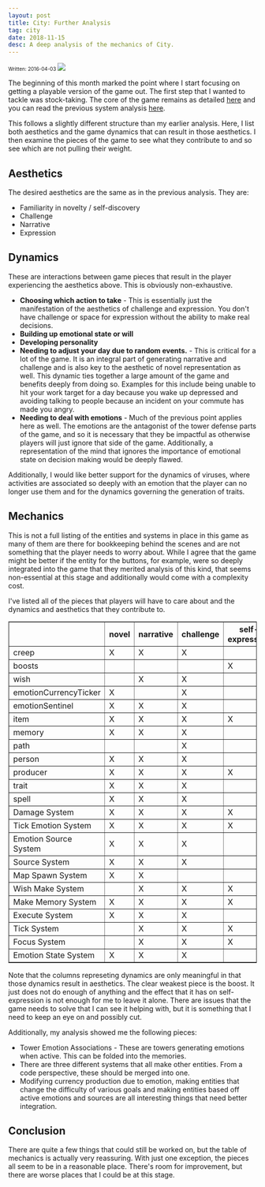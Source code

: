 ```yaml
---
layout: post
title: City: Further Analysis
tag: city
date: 2018-11-15
desc: A deep analysis of the mechanics of City.
---
```


<p style="font-size:10px">Written: 2016-04-03

<img src="/blogImages/SS_2016-04-04_01.png" />

The beginning of this month marked the point where I start focusing on getting a playable version of the game out. The first step that I wanted to tackle was stock-taking. The core of the game remains as detailed [here](/blog/city/core) and you can read the previous system analysis [here](/blog/city/systemAnalysis).


This follows a slightly different structure than my earlier analysis. Here, I list both aesthetics and the game dynamics that can result in those aesthetics. I then examine the pieces of the game to see what they contribute to and so see which are not pulling their weight.

## Aesthetics

The desired aesthetics are the same as in the previous analysis. They are:
- Familiarity in novelty / self-discovery
- Challenge
- Narrative
- Expression


## Dynamics

These are interactions between game pieces that result in the player experiencing the aesthetics above. This is obviously non-exhaustive.
- <b>Choosing which action to take</b> - This is essentially just the manifestation of the aesthetics of challenge and expression. You don't have challenge or space for expression without the ability to make real decisions.
- <b>Building up emotional state or will</b>
- <b>Developing personality</b>
- <b>Needing to adjust your day due to random events.</b> - This is critical for a lot of the game. It is an integral part of generating narrative and challenge and is also key to the aesthetic of novel representation as well. This dynamic ties together a large amount of the game and benefits deeply from doing so. Examples for this include being unable to hit your work target for a day because you wake up depressed and avoiding talking to people because an incident on your commute has made you angry.
- <b>Needing to deal with emotions</b> - Much of the previous point applies here as well. The emotions are the antagonist of the tower defense parts of the game, and so it is necessary that they be impactful as otherwise players will just ignore that side of the game. Additionally, a representation of the mind that ignores the importance of emotional state on decision making would be deeply flawed.



Additionally, I would like better support for the dynamics of viruses, where activities are associated so deeply with an emotion that the player can no longer use them and for the dynamics governing the generation of traits.

## Mechanics

This is not a full listing of the entities and systems in place in this game as many of them are there for bookkeeping behind the scenes and are not something that the player needs to worry about. While I agree that the game might be better if the entity for the buttons, for example, were so deeply integrated into the game that they merited analysis of this kind, that seems non-essential at this stage and additionally would come with a complexity cost.


I've listed all of the pieces that players will have to care about and the dynamics and aesthetics that they contribute to.

<table border="1px">
<tr><th></th><th>novel</th><th>narrative</th><th>challenge</th><th>self-expression</th><th>choosing action</th><th>building up</th><th>development</th><th>adjust day</th><th>deal with emotions</th></tr>
<tr><td>creep</td><td>X</td><td>X</td><td>X</td><td></td><td>X</td><td>X</td><td></td><td>X</td><td>X</td></tr>
<tr><td>boosts</td><td></td><td></td><td></td><td>X</td><td></td><td></td><td>X</td><td></td><td></td></tr>
<tr><td>wish</td><td></td><td>X</td><td>X</td><td></td><td>X</td><td></td><td></td><td>X</td><td>X</td></tr>
<tr><td>emotionCurrencyTicker</td><td>X</td><td></td><td>X</td><td></td><td>X</td><td>X</td><td></td><td></td><td>X</td></tr>
<tr><td>emotionSentinel</td><td>X</td><td>X</td><td>X</td><td></td><td>X</td><td>X</td><td></td><td>X</td><td>X</td></tr>
<tr><td>item</td><td>X</td><td>X</td><td>X</td><td>X</td><td>X</td><td>X</td><td></td><td>X</td><td>X</td></tr>
<tr><td>memory</td><td>X</td><td>X</td><td>X</td><td></td><td></td><td></td><td>X</td><td>X</td><td></td></tr>
<tr><td>path</td><td></td><td></td><td>X</td><td></td><td>X</td><td></td><td>X</td><td></td><td>X</td></tr>
<tr><td>person</td><td>X</td><td>X</td><td>X</td><td></td><td>X</td><td></td><td>X</td><td>X</td><td></td></tr>
<tr><td>producer</td><td>X</td><td>X</td><td>X</td><td>X</td><td>X</td><td>X</td><td>X</td><td>X</td><td>X</td></tr>
<tr><td>trait</td><td>X</td><td>X</td><td>X</td><td></td><td>X</td><td></td><td>X</td><td>X</td><td></td></tr>
<tr><td>spell</td><td>X</td><td>X</td><td>X</td><td></td><td>X</td><td>X</td><td></td><td>X</td><td>X</td></tr>
<tr><td>Damage System</td><td>X</td><td>X</td><td>X</td><td>X</td><td>X</td><td></td><td></td><td>X</td><td>X</td></tr>
<tr><td>Tick Emotion System</td><td>X</td><td>X</td><td>X</td><td>X</td><td>X</td><td>X</td><td>X</td><td>X</td><td>X</td></tr>
<tr><td>Emotion Source System</td><td>X</td><td>X</td><td>X</td><td></td><td>X</td><td></td><td></td><td>X</td><td>X</td></tr>
<tr><td>Source System</td><td>X</td><td>X</td><td>X</td><td></td><td>X</td><td></td><td></td><td>X</td><td></td></tr>
<tr><td>Map Spawn System</td><td>X</td><td>X</td><td></td><td></td><td></td><td></td><td>X</td><td></td><td></td></tr>
<tr><td>Wish Make System</td><td></td><td>X</td><td>X</td><td>X</td><td>X</td><td></td><td></td><td>X</td><td></td></tr>
<tr><td>Make Memory System</td><td>X</td><td>X</td><td>X</td><td>X</td><td></td><td></td><td>X</td><td>X</td><td>X</td></tr>
<tr><td>Execute System</td><td>X</td><td>X</td><td>X</td><td></td><td>X</td><td></td><td></td><td>X</td><td>X</td></tr>
<tr><td>Tick System</td><td></td><td>X</td><td>X</td><td>X</td><td>X</td><td></td><td></td><td>X</td><td>X</td></tr>
<tr><td>Focus System</td><td></td><td>X</td><td>X</td><td>X</td><td>X</td><td>X</td><td></td><td>X</td><td>X</td></tr>
<tr><td>Emotion State System</td><td>X</td><td>X</td><td>X</td><td></td><td>X</td><td>X</td><td></td><td>X</td><td>X</td></tr>
</table>

Note that the columns represeting dynamics are only meaningful in that those dynamics result in aesthetics. The clear weakest piece is the boost. It just does not do enough of anything and the effect that it has on self-expression is not enough for me to leave it alone. There are issues that the game needs to solve that I can see it helping with, but it is something that I need to keep an eye on and possibly cut.


Additionally, my analysis showed me the following pieces:
- Tower Emotion Associations - These are towers generating emotions when active. This can be folded into the memories.
- There are three different systems that all make other entities. From a code perspective, these should be merged into one.
- Modifying currency production due to emotion, making entities that change the difficulty of various goals and making entities based off active emotions and sources are all interesting things that need better integration.
## Conclusion

There are quite a few things that could still be worked on, but the table of mechanics is actually very reassuring. With just one exception, the pieces all seem to be in a reasonable place. There's room for improvement, but there are worse places that I could be at this stage.

